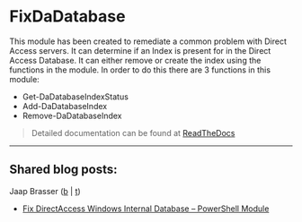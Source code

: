 # FixDaDatabase
This module has been created to remediate a common problem with Direct Access servers. It can determine if an Index is present for in the Direct Access Database. It can either remove or create the index using the functions in the module. In order to do this there are 3 functions in this module:

* Get-DaDatabaseIndexStatus
* Add-DaDatabaseIndex
* Remove-DaDatabaseIndex

> Detailed documentation can be found at [ReadTheDocs](http://fixdadatabase.readthedocs.io/en/latest/)

____
## Shared blog posts:
Jaap Brasser ([b](https://www.jaapbrasser.com) \|  [t](https://twitter.com/Jaap_Brasser))
- [Fix DirectAccess Windows Internal Database – PowerShell Module](https://www.jaapbrasser.com/fix-directaccess-windows-internal-database-powershell-module/)